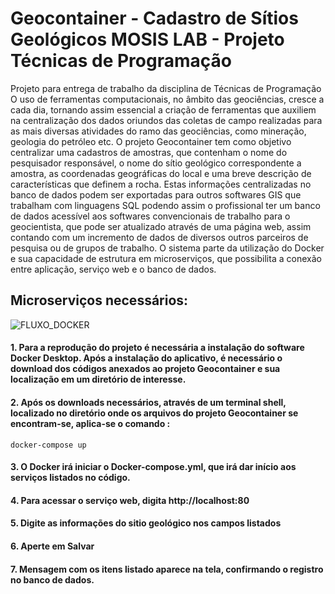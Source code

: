 # Geocontainer - Cadastro de Sítios Geológicos MOSIS LAB - Projeto Técnicas de Programação
Projeto para entrega de trabalho da disciplina de Técnicas de Programação
O uso de ferramentas computacionais, no âmbito das geociências, cresce a cada dia, tornando assim essencial a criação de ferramentas que auxiliem na centralização dos dados oriundos das coletas de campo realizadas para as mais diversas atividades do ramo das geociências, como mineração, geologia do petróleo etc. O projeto Geocontainer tem como objetivo centralizar uma cadastros de amostras, que contenham o nome do pesquisador responsável, o nome do sítio geológico correspondente a amostra, as coordenadas geográficas do local e uma breve descrição de características que definem a rocha. Estas informações centralizadas no banco de dados podem ser exportadas para outros softwares GIS que trabalham com linguagens SQL  podendo assim o profissional ter um banco de dados acessível aos softwares convencionais de trabalho para o geocientista, que pode ser atualizado através de uma página web, assim contando com um incremento de dados de diversos outros parceiros de pesquisa ou de grupos de trabalho. O sistema parte da utilização do Docker e sua capacidade de estrutura em microserviços, que possibilita a conexão entre aplicação, serviço web e o banco de dados. 

## Microserviços necessários:

![FLUXO_DOCKER](https://user-images.githubusercontent.com/67324934/86401811-3ab58880-bc81-11ea-9017-7e7dc481e65f.png)

#### 1. Para a reprodução do projeto é necessária a instalação do software Docker Desktop. Após a instalação do aplicativo, é necessário o download dos códigos anexados ao projeto Geocontainer e sua localização em um diretório de interesse. 

#### 2. Após os downloads necessários, através de um terminal shell, localizado no diretório onde os arquivos do projeto Geocontainer se encontram-se, aplica-se o comando : 
	docker-compose up
#### 3. O Docker irá iniciar o Docker-compose.yml, que irá dar início aos serviços listados no código. 
#### 4. Para acessar o serviço web, digita http://localhost:80



#### 5. Digite as informações do sitio geológico nos campos listados


#### 6. Aperte em Salvar

#### 7. Mensagem com os itens listado aparece na tela, confirmando o registro no banco de dados. 
